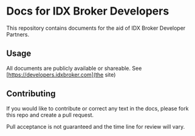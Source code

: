 # Docs for IDX Broker Developers

This repository contains documents for the aid of IDX Broker Developer Partners.

## Usage
All documents are publicly available or shareable. See [https://developers.idxbroker.com](the site)

## Contributing

If you would like to contribute or correct any text in the docs, please fork this repo and create a pull request.

Pull acceptance is not guaranteed and the time line for review will vary.

